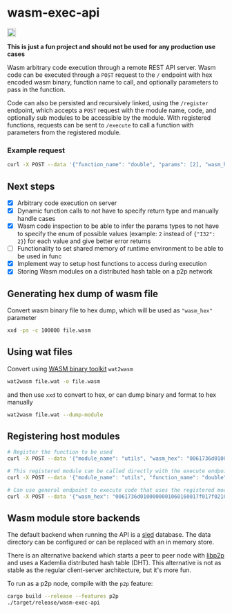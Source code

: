 wasm-exec-api
=======

[<img alt="build status" src="https://img.shields.io/github/workflow/status/austinabell/wasm-exec-api/CI/main?style=for-the-badge" height="20">](https://github.com/austinabell/wasm-exec-api/actions?query=branch%3Amain)

**This is just a fun project and should not be used for any production use cases**

Wasm arbitrary code execution through a remote REST API server. Wasm code can be executed through a `POST` request to the `/` endpoint with hex encoded wasm binary, function name to call, and optionally parameters to pass in the function.

Code can also be persisted and recursively linked, using the `/register` endpoint, which accepts a `POST` request with the module name, code, and optionally sub modules to be accessible by the module. With registered functions, requests can be sent to `/execute` to call a function with parameters from the registered module.

### Example request

```bash
curl -X POST --data '{"function_name": "double", "params": [2], "wasm_hex": "0061736d0100000001060160017f017f03020100070a0106646f75626c6500000a09010700200041026c0b"}' -H "Content-Type: application/json" http://localhost:4000/
```

## Next steps

- [x] Arbitrary code execution on server
- [x] Dynamic function calls to not have to specify return type and manually handle cases
- [x] Wasm code inspection to be able to infer the params types to not have to specify the enum of possible values (example: `2` instead of `{"I32": 2}`) for each value and give better error returns
- [ ] Functionality to set shared memory of runtime environment to be able to be used in func
- [x] Implement way to setup host functions to access during execution
- [x] Storing Wasm modules on a distributed hash table on a p2p network

## Generating hex dump of wasm file

Convert wasm binary file to hex dump, which will be used as `"wasm_hex"` parameter
```bash
xxd -ps -c 100000 file.wasm
```

## Using wat files

Convert using [WASM binary toolkit](https://github.com/WebAssembly/wabt) `wat2wasm`

```bash
wat2wasm file.wat -o file.wasm
```

and then use `xxd` to convert to hex, or can dump binary and format to hex manually

```bash
wat2wasm file.wat --dump-module
```

## Registering host modules

```bash
# Register the function to be used
curl -X POST --data '{"module_name": "utils", "wasm_hex": "0061736d0100000001060160017f017f03020100070a0106646f75626c6500000a09010700200041026c0b"}' -H "Content-Type: application/json" http://localhost:4000/register

# This registered module can be called directly with the execute endpoint
curl -X POST --data '{"module_name": "utils", "function_name": "double", "params": [2]}' -H "Content-Type: application/json" http://localhost:4000/execute

# Can use general endpoint to execute code that uses the registered module as a host function
curl -X POST --data '{"wasm_hex": "0061736d0100000001060160017f017f021001057574696c7306646f75626c650000030201000710010c646f75626c655f747769636500010a0a0108002000100010000b", "function_name": "double_twice", "params": [2], "host_modules": ["utils"]}' -H "Content-Type: application/json" http://localhost:4000/
```

## Wasm module store backends

The default backend when running the API is a [sled](https://github.com/spacejam/sled) database. The data directory can be configured or can be replaced with an in memory store.

There is an alternative backend which starts a peer to peer node with [libp2p](https://github.com/libp2p/rust-libp2p) and uses a Kademlia distributed hash table (DHT). This alternative is not as stable as the regular client-server architecture, but it's more fun.

To run as a p2p node, compile with the `p2p` feature:
```bash
cargo build --release --features p2p
./target/release/wasm-exec-api
```
